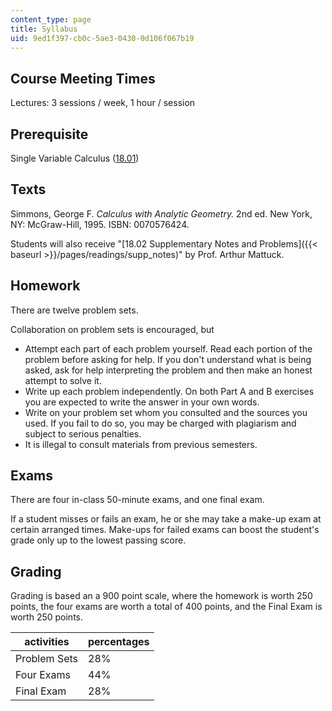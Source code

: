 ```yaml
---
content_type: page
title: Syllabus
uid: 9ed1f397-cb0c-5ae3-0430-0d106f067b19
---
```


Course Meeting Times
--------------------

Lectures: 3 sessions / week, 1 hour / session

Prerequisite
------------

Single Variable Calculus ([18.01](/courses/18-01-single-variable-calculus-fall-2005))

Texts
-----

Simmons, George F. _Calculus with Analytic Geometry._ 2nd ed. New York, NY: McGraw-Hill, 1995. ISBN: 0070576424.

Students will also receive "[18.02 Supplementary Notes and Problems]({{< baseurl >}}/pages/readings/supp_notes)" by Prof. Arthur Mattuck.

Homework
--------

There are twelve problem sets.

Collaboration on problem sets is encouraged, but

*   Attempt each part of each problem yourself. Read each portion of the problem before asking for help. If you don't understand what is being asked, ask for help interpreting the problem and then make an honest attempt to solve it.
*   Write up each problem independently. On both Part A and B exercises you are expected to write the answer in your own words.
*   Write on your problem set whom you consulted and the sources you used. If you fail to do so, you may be charged with plagiarism and subject to serious penalties.
*   It is illegal to consult materials from previous semesters.

Exams
-----

There are four in-class 50-minute exams, and one final exam.

If a student misses or fails an exam, he or she may take a make-up exam at certain arranged times. Make-ups for failed exams can boost the student's grade only up to the lowest passing score.

Grading
-------

Grading is based an a 900 point scale, where the homework is worth 250 points, the four exams are worth a total of 400 points, and the Final Exam is worth 250 points.

| activities | percentages |
| --- | --- |
| Problem Sets | 28% |
| Four Exams | 44% |
| Final Exam | 28%